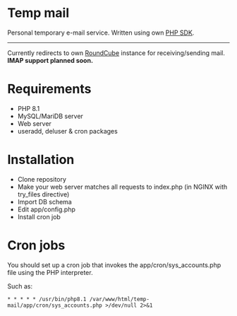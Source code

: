 # Temp mail

Personal temporary e-mail service. Written using own [PHP SDK](https://github.com/lopatar/PHP-SDK).
****
Currently redirects to own [RoundCube](https://roundcube.net) instance for receiving/sending mail.
**IMAP support planned soon.**

# Requirements
- PHP 8.1
- MySQL/MariDB server
- Web server
- useradd, deluser & cron packages

# Installation

- Clone repository
- Make your web server matches all requests to index.php (in NGINX with try_files directive)
- Import DB schema
- Edit app/config.php
- Install cron job

# Cron jobs

You should set up a cron job that invokes the app/cron/sys_accounts.php file using the PHP interpreter.

Such as:
```
* * * * * /usr/bin/php8.1 /var/www/html/temp-mail/app/cron/sys_accounts.php >/dev/null 2>&1
```